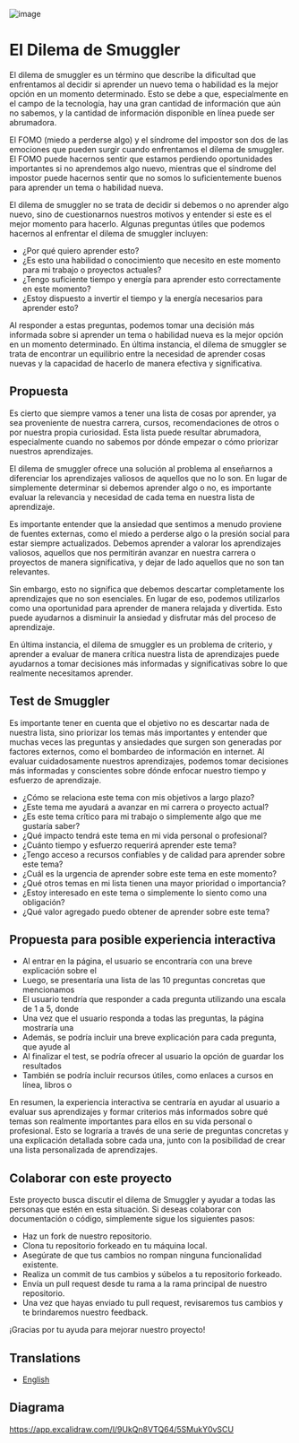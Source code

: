 ![image](https://github.com/apx-school/smugglers-dilemma/assets/1208547/897e5d93-7e8c-44ad-8994-3219eefd6b76)


# El Dilema de Smuggler
El dilema de smuggler es un término que describe la dificultad que enfrentamos al decidir si aprender un nuevo tema o habilidad es la mejor opción en un momento determinado. Esto se debe a que, especialmente en el campo de la tecnología, hay una gran cantidad de información que aún no sabemos, y la cantidad de información disponible en línea puede ser abrumadora.

El FOMO (miedo a perderse algo) y el síndrome del impostor son dos de las emociones que pueden surgir cuando enfrentamos el dilema de smuggler. El FOMO puede hacernos sentir que estamos perdiendo oportunidades importantes si no aprendemos algo nuevo, mientras que el síndrome del impostor puede hacernos sentir que no somos lo suficientemente buenos para aprender un tema o habilidad nueva.

El dilema de smuggler no se trata de decidir si debemos o no aprender algo nuevo, sino de cuestionarnos nuestros motivos y entender si este es el mejor momento para hacerlo. Algunas preguntas útiles que podemos hacernos al enfrentar el dilema de smuggler incluyen:

- ¿Por qué quiero aprender esto?
- ¿Es esto una habilidad o conocimiento que necesito en este momento para mi trabajo o proyectos actuales?
- ¿Tengo suficiente tiempo y energía para aprender esto correctamente en este momento?
- ¿Estoy dispuesto a invertir el tiempo y la energía necesarios para aprender esto?

Al responder a estas preguntas, podemos tomar una decisión más informada sobre si aprender un tema o habilidad nueva es la mejor opción en un momento determinado. En última instancia, el dilema de smuggler se trata de encontrar un equilibrio entre la necesidad de aprender cosas nuevas y la capacidad de hacerlo de manera efectiva y significativa.

## Propuesta
Es cierto que siempre vamos a tener una lista de cosas por aprender, ya sea proveniente de nuestra carrera, cursos, recomendaciones de otros o por nuestra propia curiosidad. Esta lista puede resultar abrumadora, especialmente cuando no sabemos por dónde empezar o cómo priorizar nuestros aprendizajes.

El dilema de smuggler ofrece una solución al problema al enseñarnos a diferenciar los aprendizajes valiosos de aquellos que no lo son. En lugar de simplemente determinar si debemos aprender algo o no, es importante evaluar la relevancia y necesidad de cada tema en nuestra lista de aprendizaje.

Es importante entender que la ansiedad que sentimos a menudo proviene de fuentes externas, como el miedo a perderse algo o la presión social para estar siempre actualizados. Debemos aprender a valorar los aprendizajes valiosos, aquellos que nos permitirán avanzar en nuestra carrera o proyectos de manera significativa, y dejar de lado aquellos que no son tan relevantes.

Sin embargo, esto no significa que debemos descartar completamente los aprendizajes que no son esenciales. En lugar de eso, podemos utilizarlos como una oportunidad para aprender de manera relajada y divertida. Esto puede ayudarnos a disminuir la ansiedad y disfrutar más del proceso de aprendizaje.

En última instancia, el dilema de smuggler es un problema de criterio, y aprender a evaluar de manera crítica nuestra lista de aprendizajes puede ayudarnos a tomar decisiones más informadas y significativas sobre lo que realmente necesitamos aprender.

## Test de Smuggler
Es importante tener en cuenta que el objetivo no es descartar nada de nuestra lista, sino priorizar los temas más importantes y entender que muchas veces las preguntas y ansiedades que surgen son generadas por factores externos, como el bombardeo de información en internet. Al evaluar cuidadosamente nuestros aprendizajes, podemos tomar decisiones más informadas y conscientes sobre dónde enfocar nuestro tiempo y esfuerzo de aprendizaje.

- ¿Cómo se relaciona este tema con mis objetivos a largo plazo?
- ¿Este tema me ayudará a avanzar en mi carrera o proyecto actual?
- ¿Es este tema crítico para mi trabajo o simplemente algo que me gustaría saber?
- ¿Qué impacto tendrá este tema en mi vida personal o profesional?
- ¿Cuánto tiempo y esfuerzo requerirá aprender este tema?
- ¿Tengo acceso a recursos confiables y de calidad para aprender sobre este tema?
- ¿Cuál es la urgencia de aprender sobre este tema en este momento?
- ¿Qué otros temas en mi lista tienen una mayor prioridad o importancia?
- ¿Estoy interesado en este tema o simplemente lo siento como una obligación?
- ¿Qué valor agregado puedo obtener de aprender sobre este tema?

## Propuesta para posible experiencia interactiva
- Al entrar en la página, el usuario se encontraría con una breve explicación sobre el 
- Luego, se presentaría una lista de las 10 preguntas concretas que mencionamos 
- El usuario tendría que responder a cada pregunta utilizando una escala de 1 a 5, donde 
- Una vez que el usuario responda a todas las preguntas, la página mostraría una 
- Además, se podría incluir una breve explicación para cada pregunta, que ayude al 
- Al finalizar el test, se podría ofrecer al usuario la opción de guardar los resultados 
- También se podría incluir recursos útiles, como enlaces a cursos en línea, libros o 

En resumen, la experiencia interactiva se centraría en ayudar al usuario a evaluar sus aprendizajes y formar criterios más informados sobre qué temas son realmente importantes para ellos en su vida personal o profesional. Esto se lograría a través de una serie de preguntas concretas y una explicación detallada sobre cada una, junto con la posibilidad de crear una lista personalizada de aprendizajes.

## Colaborar con este proyecto
Este proyecto busca discutir el dilema de Smuggler y ayudar a todas las personas que estén en esta situación. Si deseas colaborar con documentación o código, simplemente sigue los siguientes pasos:

- Haz un fork de nuestro repositorio.
- Clona tu repositorio forkeado en tu máquina local.
- Asegúrate de que tus cambios no rompan ninguna funcionalidad existente.
- Realiza un commit de tus cambios y súbelos a tu repositorio forkeado.
- Envía un pull request desde tu rama a la rama principal de nuestro repositorio.
- Una vez que hayas enviado tu pull request, revisaremos tus cambios y te brindaremos nuestro feedback. 

¡Gracias por tu ayuda para mejorar nuestro proyecto!

## Translations
- [English](README_en.md) 


## Diagrama
https://app.excalidraw.com/l/9UkQn8VTQ64/5SMukY0vSCU
